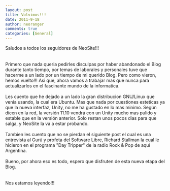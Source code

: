 ```yaml
---
layout: post
title: Volvimos!!!
date: 2011-9-18
author: neoranger
comments: true
categories: [General]
---
```

Saludos a todos los seguidores de NeoSite!!!<br /><br /><br />Primero que nada queria pedirles disculpas por haber abandonado el Blog durante tanto tiempo, por temas de laborales y personales tuve que hacerme a un lado por un tiempo de mi querido Blog. Pero como vieron, hemos vuelto!!! Asi que, ahora vamos a trabajar mas que nunca para actualizarlos en el fascinante mundo de la informatica.<br /><br />Les cuento que he dejado a un lado la gran distribucion GNU/Linux que venia usando, la cual era Ubuntu. Mas que nada por cuestiones esteticas ya que la nueva interfaz, Unity, no me ha gustado en lo mas minimo. Según dicen en la red, la versión 11.10 vendrá con un Unity mucho mas pulido y estable que en la versión anterior. Solo restan unos pocos dias para que salga, y NeoSite la va a estar probando.<br /><br />Tambien les cuento que no se pierdan el siguiente post el cual es una entrevista al Gurú y profeta del Software Libre, Richard Stallman la cual le hicieron en el programa "Day Tripper" de la radio Rock &amp; Pop de aquí Argentina.<br /><br />Bueno, por ahora eso es todo, espero que disfruten de esta nueva etapa del Blog.<br /><br /><br />Nos estamos leyendo!!!<br /><br />
